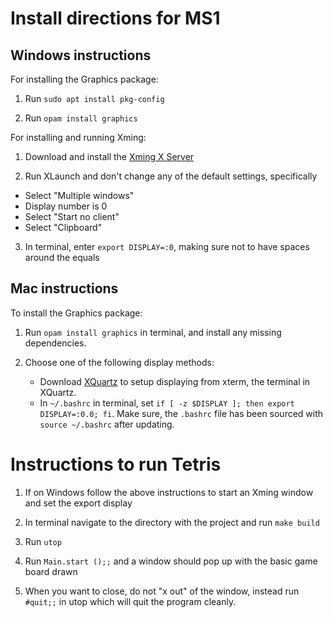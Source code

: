 # Install directions for MS1

## Windows instructions

For installing the Graphics package:

1. Run `sudo apt install pkg-config`

2. Run `opam install graphics`

For installing and running Xming:

1. Download and install the [Xming X Server](https://sourceforge.net/projects/xming/)

2. Run XLaunch and don't change any of the default settings, specifically
  - Select "Multiple windows"
  - Display number is 0
  - Select "Start no client"
  - Select "Clipboard"

3. In terminal, enter `export DISPLAY=:0`, making sure not to have spaces around the equals

## Mac instructions

To install the Graphics package:

1. Run `opam install graphics` in terminal, and install any missing dependencies.

2. Choose one of the following display methods:
    - Download [XQuartz](https://www.xquartz.org/) to setup displaying from xterm, the terminal in XQuartz.
    - In `~/.bashrc` in terminal, set `if [ -z $DISPLAY ]; then export DISPLAY=:0.0; fi`. Make sure, the `.bashrc` file has been sourced with `source ~/.bashrc` after updating.


# Instructions to run Tetris

1. If on Windows follow the above instructions to start an Xming window and set the export display

2. In terminal navigate to the directory with the project and run `make build`

3. Run `utop`

4. Run `Main.start ();;` and a window should pop up with the basic game board drawn

5. When you want to close, do not "x out" of the window, instead run `#quit;;` in utop which will quit the program cleanly.
